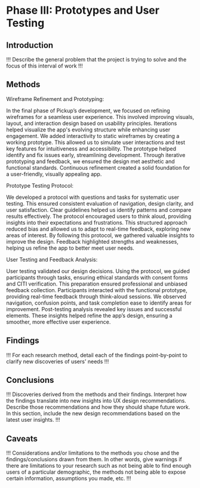 # Phase III: Prototypes and User Testing

## Introduction

!!! Describe the general problem that the project is trying to solve and the focus of this interval of work !!!

## Methods
Wireframe Refinement and Prototyping:

In the final phase of Pickup’s development, we focused on refining wireframes for a seamless user experience. This involved improving visuals, layout, and interaction design based on usability principles. Iterations helped visualize the app's evolving structure while enhancing user engagement. We added interactivity to static wireframes by creating a working prototype. This allowed us to simulate user interactions and test key features for intuitiveness and accessibility. The prototype helped identify and fix issues early, streamlining development. Through iterative prototyping and feedback, we ensured the design met aesthetic and functional standards. Continuous refinement created a solid foundation for a user-friendly, visually appealing app.

Prototype Testing Protocol:

We developed a protocol with questions and tasks for systematic user testing. This ensured consistent evaluation of navigation, design clarity, and user satisfaction. Clear guidelines helped us identify patterns and compare results effectively. The protocol encouraged users to think aloud, providing insights into their expectations and frustrations. This structured approach reduced bias and allowed us to adapt to real-time feedback, exploring new areas of interest. By following this protocol, we gathered valuable insights to improve the design. Feedback highlighted strengths and weaknesses, helping us refine the app to better meet user needs.

User Testing and Feedback Analysis:

User testing validated our design decisions. Using the protocol, we guided participants through tasks, ensuring ethical standards with consent forms and CITI verification. This preparation ensured professional and unbiased feedback collection. Participants interacted with the functional prototype, providing real-time feedback through think-aloud sessions. We observed navigation, confusion points, and task completion ease to identify areas for improvement. Post-testing analysis revealed key issues and successful elements. These insights helped refine the app’s design, ensuring a smoother, more effective user experience.

## Findings

!!! For each research method, detail each of the findings point-by-point to clarify new discoveries of users' needs !!!

## Conclusions

!!! Discoveries derived from the methods and their findings. Interpret how the findings translate into new insights into UX design recommendations. Describe those recommendations and how they should shape future work. In this section, include the new design recommendations based on the latest user insights. !!!

## Caveats

!!! Considerations and/or limitations to the methods you chose and the findings/conclusions drawn from them. In other words, give warnings if there are limitations to your research such as not being able to find enough users of a particular demographic, the methods not being able to expose certain information, assumptions you made, etc. !!!
